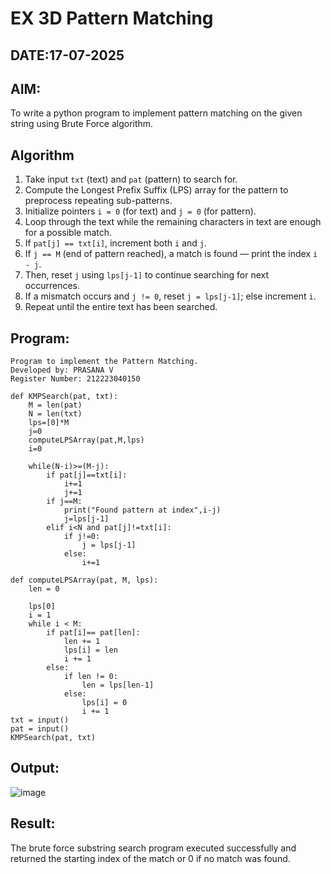 # EX 3D Pattern Matching
## DATE:17-07-2025
## AIM:
To write a python program to implement pattern matching on the given string using Brute Force algorithm.



## Algorithm

1. Take input `txt` (text) and `pat` (pattern) to search for.  
2. Compute the Longest Prefix Suffix (LPS) array for the pattern to preprocess repeating sub-patterns.  
3. Initialize pointers `i = 0` (for text) and `j = 0` (for pattern).  
4. Loop through the text while the remaining characters in text are enough for a possible match.  
5. If `pat[j] == txt[i]`, increment both `i` and `j`.  
6. If `j == M` (end of pattern reached), a match is found — print the index `i - j`.  
7. Then, reset `j` using `lps[j-1]` to continue searching for next occurrences.  
8. If a mismatch occurs and `j != 0`, reset `j = lps[j-1]`; else increment `i`.  
9. Repeat until the entire text has been searched.

## Program:
```
Program to implement the Pattern Matching.
Developed by: PRASANA V
Register Number: 212223040150
```
```PY
def KMPSearch(pat, txt):
    M = len(pat)
    N = len(txt)
    lps=[0]*M
    j=0
    computeLPSArray(pat,M,lps)
    i=0
    
    while(N-i)>=(M-j):
        if pat[j]==txt[i]:
            i+=1
            j+=1
        if j==M:
            print("Found pattern at index",i-j)
            j=lps[j-1]
        elif i<N and pat[j]!=txt[i]:
            if j!=0:
                j = lps[j-1]
            else:
                i+=1
    
def computeLPSArray(pat, M, lps):
    len = 0 
 
    lps[0] 
    i = 1
    while i < M:
        if pat[i]== pat[len]:
            len += 1
            lps[i] = len
            i += 1
        else:
            if len != 0:
                len = lps[len-1]
            else:
                lps[i] = 0
                i += 1
txt = input()                      
pat = input()
KMPSearch(pat, txt)
```
## Output:

![image](https://github.com/user-attachments/assets/8a158d6f-b56b-482d-80f9-dca994e37f3e)

## Result:
The brute force substring search program executed successfully and returned the starting index of the match or 0 if no match was found.
